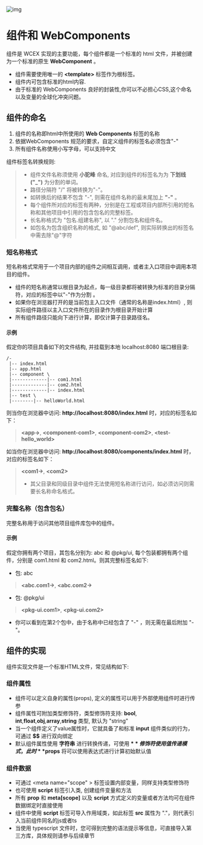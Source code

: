 <!--DESC: {icon:{name:"explore"},id:1} -->

![img](@/@wcex/doc/assets/logo.svg{width:16em;height:6em})

# 组件和 WebComponents

组件是 WCEX 实现的主要功能，每个组件都是一个标准的 html 文件，并被创建为一个标准的原生 **WebComponent** 。
- 组件需要使用唯一的 **\<template\>** 标签作为根标签。
- 组件内可包含标准的html内容.
- 由于标准的 WebComponents 良好的封装性,你可以不必担心CSS,这个命名以及变量的全球化冲突问题。

## 组件的命名
1. 组件的名称即html中所使用的 **Web Components** 标签的名称
2. 依据WebComponents 规范的要求，自定义组件的标签名必须包含"-"
3. 所有组件名称使用小写字母，可以支持中文

组件标签名转换规则:
> - 组件文件名称须使用 **小驼峰** 命名, 对应到组件的标签名为为 **下划线("_")** 为分割的单词。
> - 路径分隔符 "/" 将被转换为"-"。
> - 如转换后的结果不包含 "-", 则需在组件名称的最末尾加上 **"-"** 。
> - 每个组件所对应的标签有两种，分别是在工程或项目内部所引用的短名称和其他项目中引用的包含包名的完整标签。
> - 长名称格式为 "包名.组建名称", 以 "." 分割包名和组件名。
> - 如包名为包含组织名称的格式, 如 "@abc/def", 则实际转换出的标签名中需去除"@"字符

### 短名称格式
短名称格式常用于一个项目内部的组件之间相互调用，或者主入口项目中调用本项目的组件。
- 组件的短名称通常以根目录为起点，每一级目录都将被转换为标准的目录分隔符，对应的标签中以"-"作为分割 。
- 如果你在浏览器打开的是当前包主入口文件（通常的名称是index.html）, 则实际组件路径以主入口文件所在的目录作为根目录开始计算
- 所有组件路径只能向下进行计算，即仅计算子目录路径名。

#### 示例
假定你的项目具备如下的文件结构, 并挂载到本地 localhost:8080 端口根目录:
```text
/-
 |-- index.html
 |-- app.html
 |-- component \
 |-------------|-- com1.html
 |-------------|-- com2.html
 |-------------|-- index.html
 |-- test \
 |--------|-- helloWorld.html 
```

则当你在浏览器中访问: __http://localhost:8080/index.html__ 时，对应的标签名如下：

> **\<app-\>**, **\<component-com1\>**, **\<component-com2\>**, **\<test-hello_world\>**

如当你在浏览器中访问: __http://localhost:8080/components/index.html__ 时，对应的标签名如下：

> **\<com1-\>**, **\<com2\>**
> - 其父目录和同级目录中组件无法使用短名称进行访问，如必须访问则需要长名称命名格式。

### 完整名称（包含包名）
完整名称用于访问其他项目组件库包中的组件。

#### 示例
假定你拥有两个项目，其包名分别为: abc 和 @pkg/ui, 每个包装都拥有两个组件，分别是 com1.html 和 com2.html。则其完整标签名如下:

- 包: abc
>  **\<abc.com1-\>**, **\<abc.com2-\>**

- 包: @pkg/ui
>  **\<pkg-ui.com1\>**, **\<pkg-ui.com2\>**

- 你可以看到在第2个包中，由于名称中已经包含了 "-" ，则无需在最后附加 "-"。

## 组件的实现
组件实现文件是一个标准HTML文件，常见结构如下:

<div><wcex-doc.com-playground files="['component/index.html','component/app.html','component/com.html','component/com.ts']"></wcex-doc.com-playground></div>

### 组件属性
- 组件可以定义自身的属性(props), 定义的属性可以用于外部使用组件时进行传参
- 组件属性可附加类型修饰符，类型修饰符支持: **bool**, **int**,**float**,**obj**,**array**,**string** 类型, 默认为 "string" 
- 当一个组件定义了value属性时，它就具备了和标准 __input__ 组件类似的行为，可通过 **$$** 进行双向绑定
- 默认组件属性使用 **字符串** 进行转换传递，可使用 **$** 修饰符使用值传递模式，此时 **$props** 将可以使用表达式进行计算初始默认值

### 组件数据
- 可通过 \<meta name="scope" \> 标签设置内部变量，同样支持类型修饰符
- 也可使用 **script** 标签引入类, 创建组件变量和方法
- 所有 **prop** 和 **meta[scope]** 以及 **script** 方式定义的变量或者方法均可在组件数据绑定时直接使用
- 组件中使用 **script** 标签可导入作用域类，如此标签 **src** 属性为 "."，则代表引入当前组件同名的js或者ts
- 当使用 typescript 文件时，您可得到完整的语法提示等信息，可直接导入第三方库，具体规则请参与后续章节
